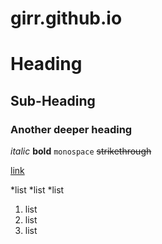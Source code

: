 # girr.github.io

Heading
===

Sub-Heading
---

### Another deeper heading

*italic* **bold** `monospace` ~~strikethrough~~ 

[link](http://gir.tf)

   *list
   *list
   *list

   1. list
   2. list
   3. list
